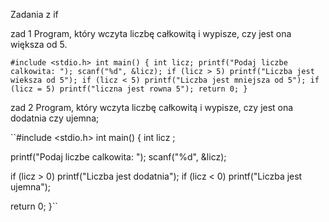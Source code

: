Zadania z if 

zad 1 
Program, który wczyta liczbę całkowitą i wypisze, czy jest ona większa od 5. 


``#include <stdio.h>
int main()
{
  int licz;
  printf("Podaj liczbe calkowita: ");
  scanf("%d", &licz);
  if (licz > 5) printf("Liczba jest wieksza od 5");
  if (licz < 5) printf("Liczba jest mniejsza od 5");
  if (licz = 5) printf("liczna jest rowna 5");
  return 0;
}``

zad 2
Program, który wczyta liczbę całkowitą i wypisze, czy jest ona dodatnia czy ujemna;

``#include <stdio.h>
int main()
{
   int licz ;

   printf("Podaj liczbe calkowita: ");
   scanf("%d", &licz);
   
   if (licz > 0) printf("Liczba jest dodatnia");
   if (licz < 0) printf("Liczba jest ujemna");
   
   return 0;
}``
